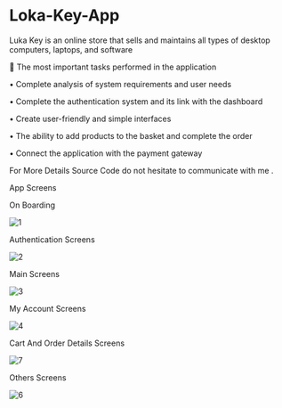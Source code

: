 # Loka-Key-App
Luka Key is an online store that sells and maintains all types of desktop computers, laptops, and software

	The most important tasks performed in the application

•	Complete analysis of system requirements and user needs

•	Complete the authentication system and its link with the dashboard

•	Create user-friendly and simple interfaces

•	The ability to add products to the basket and complete the order

•	Connect the application with the payment gateway


For More Details Source Code do not hesitate to communicate with me .


App Screens 

On Boarding

![1](https://user-images.githubusercontent.com/75737610/222893156-631a5ba2-1cac-4767-8cbb-44c59dbfb937.jpg)


Authentication Screens

![2](https://user-images.githubusercontent.com/75737610/222893521-6dd710da-4bd6-4fa0-bd96-bf012398b76a.jpg)


Main Screens 

![3](https://user-images.githubusercontent.com/75737610/222893559-200f120b-aa53-4a3a-8d9f-80b2c60a6ce4.jpg)

My Account Screens 

![4](https://user-images.githubusercontent.com/75737610/222893584-159f5f35-4d30-466e-a827-344f1c4ea248.jpg)


Cart And Order Details Screens 

![7](https://user-images.githubusercontent.com/75737610/222893631-0c814e07-3245-456d-a361-094552e80ede.jpg)


Others Screens 

![6](https://user-images.githubusercontent.com/75737610/222893730-774c4d61-4259-4a0d-be97-582f93f6b370.jpg)




